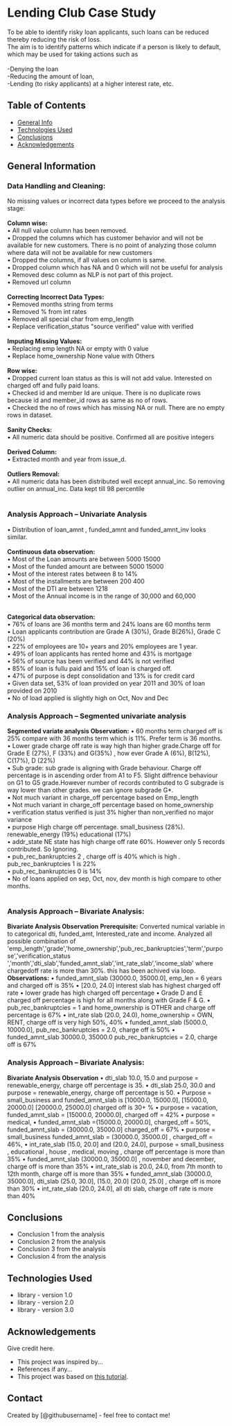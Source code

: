# Lending Club Case Study
To be able to identify risky loan applicants, such loans can be reduced thereby reducing the risk of loss.<br />
The aim is to identify patterns which indicate if a person is likely to default, which may be used for taking actions such as <br /><br />
	-Denying the loan<br />
	-Reducing the amount of loan,<br />
	-Lending (to risky applicants) at a higher interest rate, etc.<br />


## Table of Contents<br />
* [General Info](#general-information)
* [Technologies Used](#technologies-used)
* [Conclusions](#conclusions)
* [Acknowledgements](#acknowledgements)

<!-- You can include any other section that is pertinent to your problem -->

## General Information<br />
### Data Handling and Cleaning:<br />
No missing values or incorrect data types before we proceed to the analysis stage: <br /><br />
**Column wise:**<br />
• All null value column has been removed.<br />
• Dropped the columns which has customer behavior and will not be available for new customers. There is no point of analyzing those column where data will not be available for new customers<br />
• Dropped the columns, if all values on column is same.<br />
• Dropped column which has NA and 0 which will not be useful for analysis<br />
• Removed desc column as NLP is not part of this project.<br />
• Removed url column<br /><br />
**Correcting Incorrect Data Types:**<br />
• Removed months string from terms<br />
• Removed % from int rates<br />
• Removed all special char from emp_length<br />
• Replace verification_status "source verified" value with verified<br /><br />
**Imputing Missing Values:**<br />
• Replacing emp length NA or empty with 0 value<br />
• Replace home_ownership None value with Others<br /><br />
**Row wise:**<br />
• Dropped current loan status as this is will not add value. Interested on 
charged off and fully paid loans.<br />
• Checked id and member Id are unique. There is no duplicate rows because 
id and member_id rows as same as no of rows.<br />
• Checked the no of rows which has missing NA or null. There are no empty 
rows in dataset.<br /><br />
**Sanity Checks:**<br />
• All numeric data should be positive. Confirmed all are positive integers<br /><br />
**Derived Column:**<br />
• Extracted month and year from issue_d. <br /><br />
**Outliers Removal:**<br />
• All numeric data has been distributed well except annual_inc. So removing outlier on annual_inc. Data kept till 98 percentile<br /><br />
### Analysis Approach – Univariate Analysis<br />
• Distribution of loan_amnt , funded_amnt and funded_amnt_inv looks similar.<br /><br />
**Continuous data observation:**<br />
• Most of the Loan amounts are between 5000 15000<br />
• Most of the funded amount are between 5000 15000<br />
• Most of the interest rates between 8 to 14%<br />
• Most of the installments are between 200 400<br />
• Most of the DTI are between 1218<br />
• Most of the Annual income is in the range of 30,000 and 60,000<br /><br />

**Categorical data observation:** <br />
• 76% of loans are 36 months term and 24% loans are 60 months term<br />
• Loan applicants contribution are Grade A (30%), Grade B(26%), Grade C (20%)<br /> 
• 22% of employees are 10+ years and 20% employees are 1 year.<br />
• 49% of loan applicants has rented home and 43% is mortgage<br />
• 56% of source has been verified and 44% is not verified<br />
• 85% of loan is fullu paid and 15% of loan is charged off.<br />
• 47% of purpose is dept consolidation and 13% is for credit card<br />
• Given data set, 53% of loan provided on year 2011 and 30% of loan provided on 2010<br />
• No of load applied is slightly high on Oct, Nov and Dec<br />

### Analysis Approach – Segmented univariate analysis
**Segmented variate analysis Observation:**
• 60 months term charged off is 25% compare with 36 months term which is 11%. Prefer term is 36 months.<br />
• Lower grade charge off rate is way high than higher grade.Charge off for Grade E (27%), F (33%) and G(35%) , how ever Grade A (6%), B(12%), C(17%), D (22%)<br />
• Sub grade: sub grade is aligning with Grade behaviour. Charge off percentage is in ascending order from A1 to F5. Slight diffrence behaviour on G1 to G5 grade.However number of records contributed to G subgrade is way lower than other grades. we can ignore subgrade G*.<br />
• Not much variant in charge_off percentage based on Emp_length<br />
• Not much variant in charge_off percentage based on home_ownership<br />
• verification status verified is just 3% higher than non_verified no major variance<br />
• purpose High charge off percentage. small_business (28%). renewable_energy (19%) educational (17%)<br />
• addr_state NE state has high charge off rate 60%. However only 5 records contributed. So Ignoring.<br />
• pub_rec_bankruptcies 2 , charge off is 40% which is high . pub_rec_bankruptcies 1 is 22% <br />
• pub_rec_bankruptcies 0 is 14%<br />
• No of loans applied on sep, Oct, nov, dev month is high compare to other months. <br /><br />

### Analysis Approach – Bivariate Analysis:
**Bivariate Analysis Observation**
**Prerequisite:**
Converted numical variable in to categorical dti, funded_amt, Interested_rate and income. Analyzed 
all possible combination of 
'emp_length','grade','home_ownership','pub_rec_bankruptcies','term','purpose','verification_status
','month','dti_slab','funded_amnt_slab','int_rate_slab','income_slab' where chargedoff rate is more 
than 30%. this has been achived via loop.
**Observations:** 
• funded_amnt_slab (30000.0, 35000.0], emp_len = 6 years and charged off is 35%
• [20.0, 24.0] interest slab has highest charged off rate
• lower grade has high charged off percentage
• Grade D and E charged off percentage is high for all months along with Grade F & G.
• pub_rec_bankruptcies = 1 and home_ownership is OTHER and charge off percentage is 67%
• int_rate slab (20.0, 24.0), home_ownership = OWN, RENT, charge off is very high 50%, 40%
• funded_amnt_slab (5000.0, 10000.0], pub_rec_bankruptcies = 2.0, charge off is 50%
• funded_amnt_slab 30000.0, 35000.0 pub_rec_bankruptcies = 2.0, charge off is 67%
### Analysis Approach – Bivariate Analysis:
**Bivariate Analysis Observation**
• dti_slab 10.0, 15.0 and purpose = renewable_energy, charge off percentage is 35. 
• dti_slab 25.0, 30.0 and purpose = renewable_energy, charge off percentage is 50. 
• Purpose = small_business and funded_amnt_slab is [10000.0, 15000.0], [15000.0, 20000.0] [20000.0, 
25000.0] charged off is 30+ %
• purpose = vacation, funded_amnt_slab = [15000.0, 20000.0], charged off = 42%
• purpose = medical, 
• funded_amnt_slab =(15000.0, 20000.0], charged_off = 50%, funded_amnt_slab = (30000.0, 35000.0] 
charged_off = 67%
• purpose = small_business funded_amnt_slab = (30000.0, 35000.0] , charged_off = 46%, 
• int_rate_slab (15.0, 20.0] and (20.0, 24.0], purpose = small_business , educational , house , medical, 
moving , charge off percentage is more than 35% 
• funded_amnt_slab (30000.0, 35000.0] , november and december, charge off is more than 35% 
• int_rate_slab is 20.0, 24.0, from 7th month to 12th month, charge off is more than 35% 
• funded_amnt_slab (30000.0, 35000.0], dti_slab (25.0, 30.0], (15.0, 20.0] (20.0, 25.0] , 
charge off is more than 30%
• int_rate_slab (20.0, 24.0], all dti slab, charge off rate is more than 40%


## Conclusions
- Conclusion 1 from the analysis
- Conclusion 2 from the analysis
- Conclusion 3 from the analysis
- Conclusion 4 from the analysis

<!-- You don't have to answer all the questions - just the ones relevant to your project. -->


## Technologies Used
- library - version 1.0
- library - version 2.0
- library - version 3.0

<!-- As the libraries versions keep on changing, it is recommended to mention the version of library used in this project -->

## Acknowledgements
Give credit here.
- This project was inspired by...
- References if any...
- This project was based on [this tutorial](https://www.example.com).


## Contact
Created by [@githubusername] - feel free to contact me!


<!-- Optional -->
<!-- ## License -->
<!-- This project is open source and available under the [... License](). -->

<!-- You don't have to include all sections - just the one's relevant to your project -->
